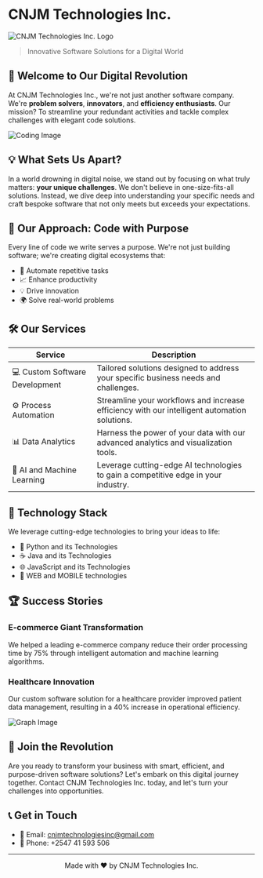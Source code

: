
# CNJM Technologies Inc.

![CNJM Technologies Inc. Logo](https://blogger.googleusercontent.com/img/b/R29vZ2xl/AVvXsEiGPUDtjDAEZR2wn6qxoPojrphR5LY4C3jSyd2pLH-5lGHbIOHln1DwfIX2w4Sv1IcuvaAelH5SLL3hcnHwCg8SjFM_0iTMqa4Niyz-KKrqaTyfdOrKkYaFgL5buMa_zi2VoEUJitB72wToN0OAXV8KG1KYt5QEsQiaURHusf4n-3zzhB_Sr_Ej4mRDvNnL/w140-h140/cnjm-modified%20(1).png)

> Innovative Software Solutions for a Digital World

## 🚀 Welcome to Our Digital Revolution

At CNJM Technologies Inc., we're not just another software company. We're **problem solvers**, **innovators**, and **efficiency enthusiasts**. Our mission? To streamline your redundant activities and tackle complex challenges with elegant code solutions.

![Coding Image](https://blogger.googleusercontent.com/img/b/R29vZ2xl/AVvXsEjlj-HqyKoaCrH1Rzm_oBSMo4qqhE4ou0SSgBqfbT8AoMi2XmqcZU4IHSgJ1jvtOQUAG_xVk2m5bRVGD9Jp8U41jfCCl0dhhGaWQ2TwhzSPRvgV_4bkixjRefZBYcqs9zaT4of_edLb2merc7x6UF5pTsbzLmte3No8UcUHpwiz9Az5bwEPj3ZfHD0hJzkq/w501-h320/coding1.png)

## 💡 What Sets Us Apart?

In a world drowning in digital noise, we stand out by focusing on what truly matters: **your unique challenges**. We don't believe in one-size-fits-all solutions. Instead, we dive deep into understanding your specific needs and craft bespoke software that not only meets but exceeds your expectations.

## 🎯 Our Approach: Code with Purpose

Every line of code we write serves a purpose. We're not just building software; we're creating digital ecosystems that:

- 🔄 Automate repetitive tasks
- 📈 Enhance productivity
- 💡 Drive innovation
- 🌍 Solve real-world problems

## 🛠 Our Services

| Service | Description |
|---------|-------------|
| 💻 Custom Software Development | Tailored solutions designed to address your specific business needs and challenges. |
| ⚙️ Process Automation | Streamline your workflows and increase efficiency with our intelligent automation solutions. |
| 📊 Data Analytics | Harness the power of your data with our advanced analytics and visualization tools. |
| 🧠 AI and Machine Learning | Leverage cutting-edge AI technologies to gain a competitive edge in your industry. |

## 🔧 Technology Stack

We leverage cutting-edge technologies to bring your ideas to life:

- 🐍 Python and its Technologies
- ☕ Java and its Technologies
- 🌐 JavaScript and its Technologies
- 📱 WEB and MOBILE technologies

## 🏆 Success Stories

### E-commerce Giant Transformation
We helped a leading e-commerce company reduce their order processing time by 75% through intelligent automation and machine learning algorithms.

### Healthcare Innovation
Our custom software solution for a healthcare provider improved patient data management, resulting in a 40% increase in operational efficiency.

![Graph Image](https://blogger.googleusercontent.com/img/b/R29vZ2xl/AVvXsEgRvryZxpeKSlL5PThCIc1rVQxP-DmYHv67EUXy-eblRANzXo7iQyaLU2seDC0NKeiQLwZZy8UC1AqYA4UdP13ddiOJbTSTMZiJdBjurBsO_CfH1OxjhWR9BqLoNfaRw1_Rl1cZKAuyZS2kRSfwsri7ez_OAjUoM5RIttuhoXU834pBIgoqe3m6gqOhdYfD/w334-h275/graph1.png)

## 🤝 Join the Revolution

Are you ready to transform your business with smart, efficient, and purpose-driven software solutions? Let's embark on this digital journey together. Contact CNJM Technologies Inc. today, and let's turn your challenges into opportunities.

## 📞 Get in Touch

- 📧 Email: cnjmtechnologiesinc@gmail.com
- 📱 Phone: +2547 41 593 506

---

<p align="center">
  Made with ❤️ by CNJM Technologies Inc.
</p>